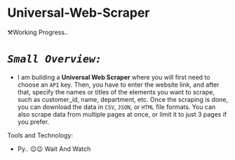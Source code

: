 # Universal-Web-Scraper
⚒️Working Progress..


# ***`Small Overview:`***

- I am building a **Universal Web Scraper** where you will first need to choose an `API` key. Then, you have to enter the website link, and after that, specify the names or titles of the elements you want to scrape, such as customer_id, name, department, etc. Once the scraping is done, you can download the data in `CSV`, `JSON`, or `HTML` file formats. You can also scrape data from multiple pages at once, or limit it to just 3 pages if you prefer.

Tools and Technology:
- Py.. 😉😉 Wait And Watch
